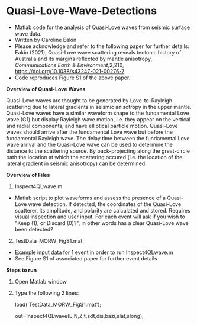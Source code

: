 # Quasi-Love-Wave-Detections
- Matlab code for the analysis of Quasi-Love waves from seismic surface wave data. 
- Written by Caroline Eakin
- Please acknowledge and refer to the following paper for further details: Eakin (2021), Quasi-Love wave scattering reveals tectonic history of Australia and its margins reflected by mantle anisotropy, _Communications Earth & Environment_,2,210, https://doi.org/10.1038/s43247-021-00276-7 
- Code reproduces Figure S1 of the above paper. 

**Overview of Quasi-Love Waves**

Quasi-Love waves are thought to be generated by Love-to-Rayleigh scattering due to lateral gradients in seismic anisotropy in the upper mantle. Quasi-Love waves have a similar waveform shape to the fundamental Love wave (G1) but display Rayleigh wave motion, i.e. they appear on the vertical and radial components, and have elliptical particle motion. Quasi-Love waves should arrive after the fundamental Love wave but before the fundamental Rayleigh wave. The delay time between the fundamental Love wave arrival and the Quasi-Love wave can be used to determine the distance to the scattering source. By back-projecting along the great-circle path the location at which the scattering occured (i.e. the location of the lateral gradient in seismic anisotropy) can be determined. 

**Overview of Files**
1) Inspect4QLwave.m 
- Matlab script to plot waveforms and assess the presence of a Quasi-Love wave detection. If detected, the coordinates of the Quasi-Love scatterer, its amplitude, and polarity are calculated and stored. Requires visual inspection and user input. For each event will ask if you wish to "Keep (1), or Discard (0)?", in other words has a clear Quasi-Love wave been detected? 

2) TestData_MORW_FigS1.mat
- Example input data for 1 event in order to run Inspect4QLwave.m 
- See Figure S1 of associated paper for further event details

**Steps to run**
1. Open Matlab window
2. Type the following 2 lines:

   load('TestData_MORW_FigS1.mat');
   
   out=Inspect4QLwave(E,N,Z,t,sdt,dis,bazi,slat,slong);
